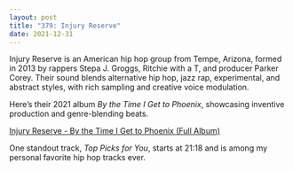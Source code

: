 ```yaml
---
layout: post
title: "379: Injury Reserve"
date: 2021-12-31
---
```


Injury Reserve is an American hip hop group from Tempe, Arizona, formed in 2013 by rappers Stepa J. Groggs, Ritchie with a T, and producer Parker Corey. Their sound blends alternative hip hop, jazz rap, experimental, and abstract styles, with rich sampling and creative voice modulation.

Here’s their 2021 album *By the Time I Get to Phoenix*, showcasing inventive production and genre-blending beats.  

[Injury Reserve - By the Time I Get to Phoenix (Full Album)](https://youtu.be/ZdHwWJyKB3E)  

One standout track, *Top Picks for You*, starts at 21:18 and is among my personal favorite hip hop tracks ever.
